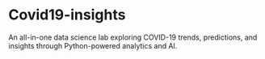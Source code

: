 # Covid19-insights
An all-in-one data science lab exploring COVID-19 trends, predictions, and insights through Python-powered analytics and AI.
